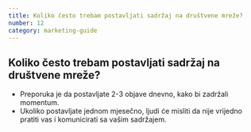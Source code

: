 ```yaml
---
title: Koliko često trebam postavljati sadržaj na društvene mreže?
number: 12
category: marketing-guide
---
```


## Koliko često trebam postavljati sadržaj na društvene mreže?

<ul>
<li>
Preporuka je da postavljate 2-3 objave dnevno, kako bi zadržali
momentum.
</li>
<li>
Ukoliko postavljate jednom mjesečno, ljudi će misliti da nije vrijedno pratiti
vas i komunicirati sa vašim sadržajem.
</li>
</ul>